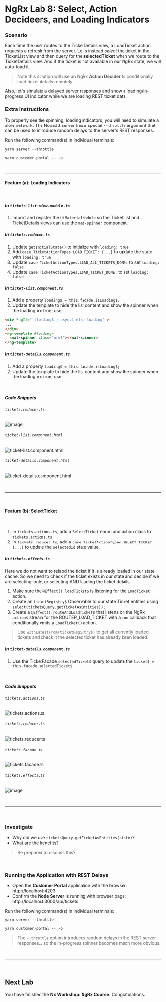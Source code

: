 # NgRx Lab 8: Select, Action Decideers, and Loading Indicators

### Scenario

Each time the user routes to the TicketDetails view, a LoadTicket action requests a refresh from the server. 
Let's instead *select* the ticket in the TicketList view and then query for the **selectedTicket** when we route to the TicketDetails view. 
And if the ticket is not available in our NgRx state, we will auto-load it.

> Note this solution will use an NgRx **Action Decider** to conditionally load ticket details remotely.

Also, let's simulate a delayed server responses and show a loading/in-progress UI indicator while we are loading REST ticket data.
 
### Extra Instructions

To properly see the spinning, loading indicators, you will need to simulate a slow network. The NodeJS server has a special `--throttle` argument that can be used to introduce random delays to the server's REST responses:


Run the following command(s) in individual terminals:

```console
yarn server --throttle
```

```console
yarn customer-portal -- -o
```

<br/>

----
  

#### Feature (a): **Loading Indicators**

<br/>

##### In `tickets-list-view.module.ts`

1. Import and register the `UiMaterialModule` so the TicketList and TicketDetails views can use the `mat-spinner` component.
 

##### In `tickets.reducer.ts`

1. Update `getInitialState()` to initialize with `loading: true`
2. Add `case TicketActionTypes.LOAD_TICKET: {...}` to update the state with `loading: true`
3. Update `case TicketActionTypes.LOAD_ALL_TICKETS_DONE:` to set `loading: false`
4. Update `case TicketActionTypes.LOAD_TICKET_DONE:` to set `loading: false`
 
 
##### In `ticket-list.component.ts`

1. Add a property `loading$ = this.facade.isLoading$;`
2. Update the template to hide the list content and show the spinner when the loading == true; use:
```html
<div *ngIf="!(loading$ | async) else loading" >
...
</div>
<ng-template #loading>
  <mat-spinner class="nrwl"></mat-spinner>
</ng-template>
```

##### In `ticket-details.component.ts`

1. Add a property `loading$ = this.facade.isLoading$;`
2. Update the template to hide the list content and show the spinner when the loading == true; use:


<br/>

##### **Code Snippets**

###### `tickets.reducer.ts`
![image](https://user-images.githubusercontent.com/210413/47971266-7ab00c80-e055-11e8-8d1d-e2b546c3abc3.png)


###### `ticket-list.component.html`
![ticket-list.component.html](https://user-images.githubusercontent.com/210413/47938584-97f8a580-deb2-11e8-9727-6db09c34e4f1.png)

###### `ticket-details.component.html`
![ticket-details.component.html](https://user-images.githubusercontent.com/210413/47938591-9e871d00-deb2-11e8-95bc-766713786cb4.png)


<br/>

----
  
<br/>

#### Feature (b): **SelectTicket**

<br/>

1. In `tickets.actions.ts`, add a `SelectTicket` enum and action class to `tickets.actions.ts` 
2. In `tickets.reducer.ts`, add a `case TicketActionTypes.SELECT_TICKET: {...}` to update the `selectedId` state value.

##### In `tickets.effects.ts`

Here we do not want to relaod the ticket if it is already loaded in our state cache. So we need to check if the ticket exists in our state and decide if we are selecting-only, or selecting AND loading the ticket details.

1. Make sure the `@Effect() loadTicket$` is listening for the `LoadTicket` action.
2. Create an `ticketRegistry$` Observable to our state Ticket entities using `select(ticketsQuery.getTicketAsEntities));`
2. Create a `@Effect() routeAndLoadTicket$` that listens on the NgRx `action$` stream for the ROUTER_LOAD_TICKET with a `run` callback that conditionally emits a `LoadTicket()` action. 
  > Use `withLatestFrom(ticketRegistry$)` to get all currently loaded tickets and check it the selected ticket has already been loaded. 


##### In `ticket-details.component.ts`

1. Use the TicketFacade `selectedTicket$` query to update the `ticket$ = this.facade.selectedTicket$`


<br/>

##### **Code Snippets**

###### `tickets.actions.ts`
![tickets.actions.ts](https://user-images.githubusercontent.com/210413/47938930-9380bc80-deb3-11e8-9ee2-78664af6edef.png)

###### `tickets.reducer.ts`
![tickets.reducer.ts](https://user-images.githubusercontent.com/210413/47938937-99769d80-deb3-11e8-957d-268d1b4482bb.png)

###### `tickets.facade.ts`
![tickets.facade.ts](https://user-images.githubusercontent.com/210413/47938946-a09dab80-deb3-11e8-95af-214a9d8db8b5.png)

###### `tickets.effects.ts`
![image](https://user-images.githubusercontent.com/210413/47975472-94f8e300-e073-11e8-939b-8fe32e36c627.png)




<br/>


----

<br/>

### Investigate

* Why did we use `ticketsQuery.getTicketAsEntities(state)`? 
* What are the benefits?

> Be prepared to discuss this? 


<br/>

### Running the Application with REST Delays

*  Open the **Customer Portal** application with the browser: http://localhost:4203
*  Confirm the **Node Server** is running with browser page:  http://localhost:3000/api/tickets

Run the following command(s) in individual terminals:

```console
yarn server --throttle
```

```console
yarn customer-portal -- -o
```

> The `--throttle` option introduces random delays in the REST server responses... so the in-progress spinner becomes much more obvious.


<br/>

----

<br/>

## Next Lab

You have finished the **Nx Workshop: NgRx Course**. Congratulations. 
